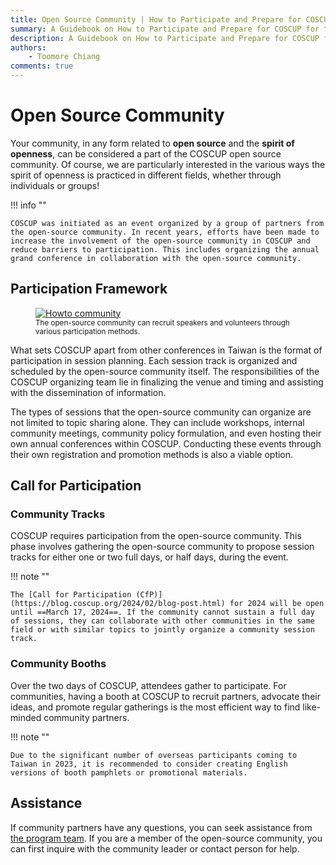 ```yaml
---
title: Open Source Community | How to Participate and Prepare for COSCUP Handbook
summary: A Guidebook on How to Participate and Prepare for COSCUP for the Open Source Community
description: A Guidebook on How to Participate and Prepare for COSCUP for the Open Source Community
authors:
    - Toomore Chiang
comments: true
---
```


# Open Source Community

Your community, in any form related to **open source** and the **spirit of openness**, can be considered a part of the COSCUP open source community. Of course, we are particularly interested in the various ways the spirit of openness is practiced in different fields, whether through individuals or groups!

!!! info ""

    COSCUP was initiated as an event organized by a group of partners from the open-source community. In recent years, efforts have been made to increase the involvement of the open-source community in COSCUP and reduce barriers to participation. This includes organizing the annual grand conference in collaboration with the open-source community.

## Participation Framework

<figure markdown>
  <a href="https://volunteer.coscup.org/doc/docs_coscup_howto_community.svg">
    <img alt="Howto community" src="https://volunteer.coscup.org/doc/docs_coscup_howto_community.svg">
  </a>
  <figcaption><small>The open-source community can recruit speakers and volunteers through various participation methods.</small></figcaption>
</figure>

What sets COSCUP apart from other conferences in Taiwan is the format of participation in session planning. Each session track is organized and scheduled by the open-source community itself. The responsibilities of the COSCUP organizing team lie in finalizing the venue and timing and assisting with the dissemination of information.

The types of sessions that the open-source community can organize are not limited to topic sharing alone. They can include workshops, internal community meetings, community policy formulation, and even hosting their own annual conferences within COSCUP. Conducting these events through their own registration and promotion methods is also a viable option.

## Call for Participation

### Community Tracks

COSCUP requires participation from the open-source community. This phase involves gathering the open-source community to propose session tracks for either one or two full days, or half days, during the event.

!!! note ""

    The [Call for Participation (CfP)](https://blog.coscup.org/2024/02/blog-post.html) for 2024 will be open until ==March 17, 2024==. If the community cannot sustain a full day of sessions, they can collaborate with other communities in the same field or with similar topics to jointly organize a community session track.

### Community Booths

Over the two days of COSCUP, attendees gather to participate. For communities, having a booth at COSCUP to recruit partners, advocate their ideas, and promote regular gatherings is the most efficient way to find like-minded community partners.

!!! note ""

    Due to the significant number of overseas participants coming to Taiwan in 2023, it is recommended to consider creating English versions of booth pamphlets or promotional materials.

## Assistance

If community partners have any questions, you can seek assistance from [the program team](mailto:program@coscup.org). If you are a member of the open-source community, you can first inquire with the community leader or contact person for help.
